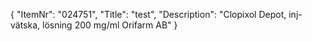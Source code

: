 {
  "ItemNr": "024751",
  "Title": "test",
  "Description": "Clopixol Depot, inj-vätska, lösning 200 mg/ml Orifarm AB"
}